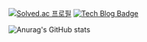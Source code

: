 [![Solved.ac
프로필](http://mazassumnida.wtf/api/mini/generate_badge?boj=soo7652)](https://solved.ac/soo7652)
[![Tech Blog Badge](http://img.shields.io/badge/-Tech%20blog-black?style=flat-square&logo=github&link=https://suhwanc.tistory.com/)](https://suhwanc.tistory.com/)


![Anurag's GitHub stats](https://github-readme-stats.vercel.app/api?username=suhwan-cheon&show_icons=true)
<!--
**suhwan-cheon/suhwan-cheon** is a ✨ _special_ ✨ repository because its `README.md` (this file) appears on your GitHub profile.

Here are some ideas to get you started:

- 🔭 I’m currently working on ...
- 🌱 I’m currently learning ...
- 👯 I’m looking to collaborate on ...
- 🤔 I’m looking for help with ...
- 💬 Ask me about ...
- 📫 How to reach me: ...
- 😄 Pronouns: ...
- ⚡ Fun fact: ...
-->
